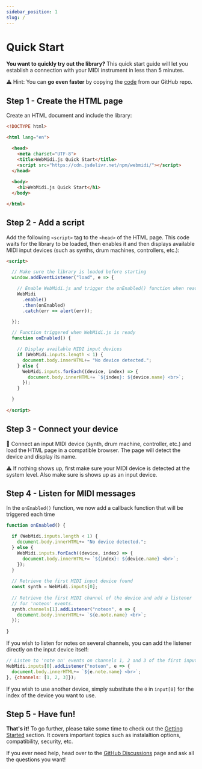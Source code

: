 ```yaml
---
sidebar_position: 1
slug: /
---
```


# Quick Start

**You want to quickly try out the library?** This quick start guide will let you establish a
connection with your MIDI instrument in less than 5 minutes.

⚠️ Hint: You can **go even faster** by copying the 
[code](https://github.com/djipco/webmidi/blob/master/examples/quick-start/index.html) from 
our GitHub repo.

## Step 1 - Create the HTML page

Create an HTML document and include the library: 

```html
<!DOCTYPE html>

<html lang="en">

  <head>
    <meta charset="UTF-8">
    <title>WebMidi.js Quick Start</title>
    <script src="https://cdn.jsdelivr.net/npm/webmidi/"></script>
  </head>
  
  <body>
    <h1>WebMidi.js Quick Start</h1>
  </body>

</html>
```

## Step 2 - Add a script

Add the following `<script>` tag to the `<head>` of the HTML page. This code waits for the library 
to be loaded, then enables it and then displays available MIDI input devices (such as synths, drum 
machines, controllers, etc.):

```html
<script>

  // Make sure the library is loaded before starting
  window.addEventListener("load", e => {

    // Enable WebMidi.js and trigger the onEnabled() function when ready
    WebMidi
      .enable()
      .then(onEnabled)
      .catch(err => alert(err));

  });

  // Function triggered when WebMidi.js is ready
  function onEnabled() {

    // Display available MIDI input devices
    if (WebMidi.inputs.length < 1) {
      document.body.innerHTML+= "No device detected.";
    } else {
      WebMidi.inputs.forEach((device, index) => {
        document.body.innerHTML+= `${index}: ${device.name} <br>`;
      });
    }

  }
  
</script>
```
## Step 3 - Connect your device 

🎹 Connect an input MIDI device (synth, drum machine, controller, etc.) and load the HTML page in a 
compatible browser. The page will detect the device and display its name.

⚠️ If nothing shows up, first make sure your MIDI device is detected at the system level. Also make 
sure is shows up as an input device.

## Step 4 - Listen for MIDI messages

In the `onEnabled()` function, we now add a callback function that will be triggered each time 
```javascript
function onEnabled() {

  if (WebMidi.inputs.length < 1) {
    document.body.innerHTML+= "No device detected.";
  } else {
    WebMidi.inputs.forEach((device, index) => {
      document.body.innerHTML+= `${index}: ${device.name} <br>`;
    });
  }
  
  // Retrieve the first MIDI input device found
  const synth = WebMidi.inputs[0];
  
  // Retrieve the first MIDI channel of the device and add a listener 
  // for 'noteon' events.
  synth.channels[1].addListener("noteon", e => {
    document.body.innerHTML+= `${e.note.name} <br>`;
  });
  
}
```
If you wish to listen for notes on several channels, you can add the listener directly on the 
input device itself:

```javascript
// Listen to 'note on' events on channels 1, 2 and 3 of the first input MIDI device
WebMidi.inputs[0].addListener("noteon", e => {
  document.body.innerHTML+= `${e.note.name} <br>`;
}, {channels: [1, 2, 3]});
```

If you wish to use another device, simply substitute the `0` in `input[0]` for the index of the
device you want to use.

## Step 5 - Have fun!

**That's it!** To go further, please take some time to check out the 
[Getting Started](getting-started/index) section. It covers important topics such as instalaltion 
options, compatibility, security, etc.

If you ever need help, head over to the 
[GitHub Discussions](https://github.com/djipco/webmidi/discussions) page and ask all the questions
you want!
